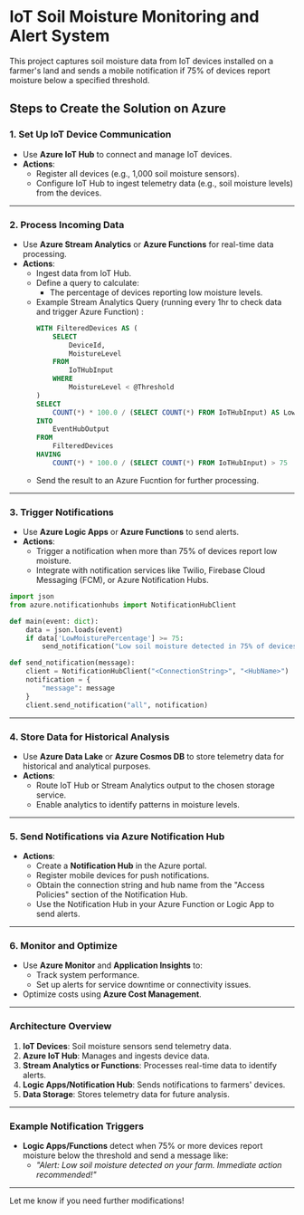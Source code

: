 # IoT Soil Moisture Monitoring and Alert System

This project captures soil moisture data from IoT devices installed on a farmer's land and sends a mobile notification if 75% of devices report moisture below a specified threshold.

## Steps to Create the Solution on Azure

### 1. Set Up IoT Device Communication
- Use **Azure IoT Hub** to connect and manage IoT devices.
- **Actions**:
  - Register all devices (e.g., 1,000 soil moisture sensors).
  - Configure IoT Hub to ingest telemetry data (e.g., soil moisture levels) from the devices.

---

### 2. Process Incoming Data
- Use **Azure Stream Analytics** or **Azure Functions** for real-time data processing.
- **Actions**:
  - Ingest data from IoT Hub.
  - Define a query to calculate:
    - The percentage of devices reporting low moisture levels.
  - Example Stream Analytics Query (running every 1hr to check data and trigger Azure Function) :
    ```sql
    WITH FilteredDevices AS (
        SELECT 
            DeviceId,
            MoistureLevel
        FROM
            IoTHubInput
        WHERE
            MoistureLevel < @Threshold
    )
    SELECT 
        COUNT(*) * 100.0 / (SELECT COUNT(*) FROM IoTHubInput) AS LowMoisturePercentage
    INTO 
        EventHubOutput
    FROM
        FilteredDevices
    HAVING 
        COUNT(*) * 100.0 / (SELECT COUNT(*) FROM IoTHubInput) > 75
    ```
  - Send the result to an Azure Fucntion for further processing.
---

### 3. Trigger Notifications
- Use **Azure Logic Apps** or **Azure Functions** to send alerts.
- **Actions**:
  - Trigger a notification when more than 75% of devices report low moisture.
  - Integrate with notification services like Twilio, Firebase Cloud Messaging (FCM), or Azure Notification Hubs.

```python
import json
from azure.notificationhubs import NotificationHubClient

def main(event: dict):
    data = json.loads(event)
    if data['LowMoisturePercentage'] >= 75:
        send_notification("Low soil moisture detected in 75% of devices")

def send_notification(message):
    client = NotificationHubClient("<ConnectionString>", "<HubName>")
    notification = {
        "message": message
    }
    client.send_notification("all", notification)
```
---

### 4. Store Data for Historical Analysis
- Use **Azure Data Lake** or **Azure Cosmos DB** to store telemetry data for historical and analytical purposes.
- **Actions**:
  - Route IoT Hub or Stream Analytics output to the chosen storage service.
  - Enable analytics to identify patterns in moisture levels.

---

### 5. Send Notifications via Azure Notification Hub
- **Actions**:
  - Create a **Notification Hub** in the Azure portal.
  - Register mobile devices for push notifications.
  - Obtain the connection string and hub name from the "Access Policies" section of the Notification Hub.
  - Use the Notification Hub in your Azure Function or Logic App to send alerts.

---

### 6. Monitor and Optimize
- Use **Azure Monitor** and **Application Insights** to:
  - Track system performance.
  - Set up alerts for service downtime or connectivity issues.
- Optimize costs using **Azure Cost Management**.

---

### Architecture Overview
1. **IoT Devices**: Soil moisture sensors send telemetry data.
2. **Azure IoT Hub**: Manages and ingests device data.
3. **Stream Analytics or Functions**: Processes real-time data to identify alerts.
4. **Logic Apps/Notification Hub**: Sends notifications to farmers' devices.
5. **Data Storage**: Stores telemetry data for future analysis.

---

### Example Notification Triggers
- **Logic Apps/Functions** detect when 75% or more devices report moisture below the threshold and send a message like:
  - *"Alert: Low soil moisture detected on your farm. Immediate action recommended!"*

---

Let me know if you need further modifications!

